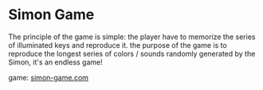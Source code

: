 # Simon Game

The principle of the game is simple: the player have to memorize the series of illuminated keys and reproduce it. the purpose of the game is to reproduce the longest series of colors / sounds randomly generated by the Simon, it's an endless game!

game: [simon-game.com](https://thenew-programer.github.io/Simon-Game/)
